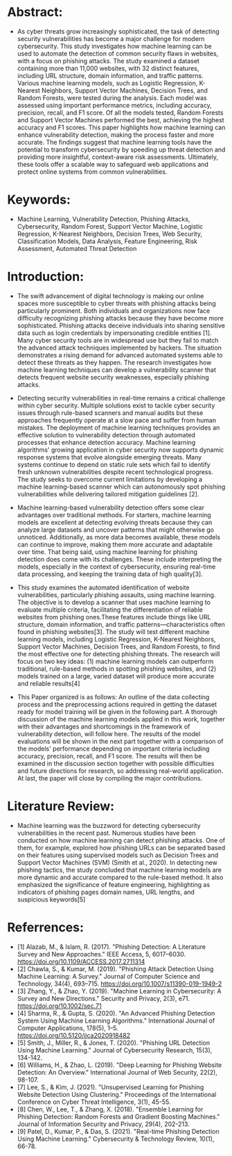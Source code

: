 # Abstract:
- As cyber threats grow increasingly sophisticated, the task of detecting security vulnerabilities has become a major challenge for modern cybersecurity. This study investigates how machine learning can be used to automate the detection of common security flaws in websites, with a focus on phishing attacks. The study examined a dataset containing more than 11,000 websites, with 32 distinct features, including URL structure, domain information, and traffic patterns. Various machine learning models, such as Logistic Regression, K-Nearest Neighbors, Support Vector Machines, Decision Trees, and Random Forests, were tested during the analysis. Each model was assessed using important performance metrics, including accuracy, precision, recall, and F1 score. Of all the models tested, Random Forests and Support Vector Machines performed the best, achieving the highest accuracy and F1 scores. This paper highlights how machine learning can enhance vulnerability detection, making the process faster and more accurate. The findings suggest that machine learning tools have the potential to transform cybersecurity by speeding up threat detection and providing more insightful, context-aware risk assessments. Ultimately, these tools offer a scalable way to safeguard web applications and protect online systems from common vulnerabilities.

# Keywords:
- Machine Learning, Vulnerability Detection, Phishing Attacks, Cybersecurity, Random Forest, Support Vector Machine, Logistic Regression, K-Nearest Neighbors, Decision Trees, Web Security, Classification Models, Data Analysis, Feature Engineering, Risk Assessment, Automated Threat Detection

# Introduction:
- The swift advancement of digital technology is making our online spaces more susceptible to cyber threats with phishing attacks being particularly prominent. Both individuals and organizations now face difficulty recognizing phishing attacks because they have become more sophisticated. Phishing attacks deceive individuals into sharing sensitive data such as login credentials by impersonating credible entities [1]. Many cyber security tools are in widespread use but they fail to match the advanced attack techniques implemented by hackers. The situation demonstrates a rising demand for advanced automated systems able to detect these threats as they happen. The research investigates how machine learning techniques can develop a vulnerability scanner that detects frequent website security weaknesses, especially phishing attacks.

- Detecting security vulnerabilities in real-time remains a critical challenge within cyber security. Multiple solutions exist to tackle cyber security issues through rule-based scanners and manual audits but these approaches frequently operate at a slow pace and suffer from human mistakes. The deployment of machine learning techniques provides an effective solution to vulnerability detection through automated processes that enhance detection accuracy. Machine learning algorithms' growing application in cyber security now supports dynamic response systems that evolve alongside emerging threats. Many systems continue to depend on static rule sets which fail to identify fresh unknown vulnerabilities despite recent technological progress. The study seeks to overcome current limitations by developing a machine learning-based scanner which can autonomously spot phishing vulnerabilities while delivering tailored mitigation guidelines [2].

- Machine learning-based vulnerability detection offers some clear advantages over traditional methods. For starters, machine learning models are excellent at detecting evolving threats because they can analyze large datasets and uncover patterns that might otherwise go unnoticed. Additionally, as more data becomes available, these models can continue to improve, making them more accurate and adaptable over time. That being said, using machine learning for phishing detection does come with its challenges. These include interpreting the models, especially in the context of cybersecurity, ensuring real-time data processing, and keeping the training data of high quality[3].

- This study examines the automated identification of website vulnerabilities, particularly phishing assaults, using machine learning. The objective is to develop a scanner that uses machine learning to evaluate multiple criteria, facilitating the differentiation of reliable websites from phishing ones.These features include things like URL structure, domain information, and traffic patterns—characteristics often found in phishing websites[3]. The study will test different machine learning models, including Logistic Regression, K-Nearest Neighbors, Support Vector Machines, Decision Trees, and Random Forests, to find the most effective one for detecting phishing threats. The research will focus on two key ideas: (1) machine learning models can outperform traditional, rule-based methods in spotting phishing websites, and (2) models trained on a large, varied dataset will produce more accurate and reliable results[4]

- This Paper organized is as follows: An outline of the data collecting process and the preprocessing actions required in getting the dataset ready for model training will be given in the following part. A thorough discussion of the machine learning models applied in this work, together with their advantages and shortcomings in the framework of vulnerability detection, will follow here. The results of the model evaluations will be shown in the next part together with a comparison of the models' performance depending on important criteria including accuracy, precision, recall, and F1 score. The results will then be examined in the discussion section together with possible difficulties and future directions for research, so addressing real-world application. At last, the paper will close by compiling the major contributions.

# Literature Review:
- Machine learning was the buzzword for detecting cybersecurity vulnerabilities in the recent past. Numerous studies have been conducted on how machine learning can detect phishing attacks. One of them, for example, explored how phishing URLs can be separated based on their features using supervised models such as Decision Trees and Support Vector Machines (SVM) (Smith et al., 2020). In detecting new phishing tactics, the study concluded that machine learning models are more dynamic and accurate compared to the rule-based method. It also emphasized the significance of feature engineering, highlighting as indicators of phishing pages domain names, URL lengths, and suspicious keywords[5]

# Referrences:
- [1] Alazab, M., & Islam, R. (2017). "Phishing Detection: A Literature Survey and New Approaches." IEEE Access, 5, 6017–6030. https://doi.org/10.1109/ACCESS.2017.2711314
- [2] Chawla, S., & Kumar, M. (2019). "Phishing Attack Detection Using Machine Learning: A Survey." Journal of Computer Science and Technology, 34(4), 693–715. https://doi.org/10.1007/s11390-019-1949-2
- [3] Zhang, Y., & Zhao, Y. (2019). "Machine Learning in Cybersecurity: A Survey and New Directions." Security and Privacy, 2(3), e71. https://doi.org/10.1002/sec.71
- [4] Sharma, R., & Gupta, S. (2020). "An Advanced Phishing Detection System Using Machine Learning Algorithms." International Journal of Computer Applications, 178(5), 1–5. https://doi.org/10.5120/ijca2020918482
- [5] Smith, J., Miller, R., & Jones, T. (2020). "Phishing URL Detection Using Machine Learning." Journal of Cybersecurity Research, 15(3), 134-142.
- [6] Williams, H., & Zhao, L. (2019). "Deep Learning for Phishing Website Detection: An Overview." International Journal of Web Security, 22(2), 98-107.
- [7] Lee, S., & Kim, J. (2021). "Unsupervised Learning for Phishing Website Detection Using Clustering." Proceedings of the International Conference on Cyber Threat Intelligence, 3(1), 45-55.
- [8] Chen, W., Lee, T., & Zhang, X. (2018). "Ensemble Learning for Phishing Detection: Random Forests and Gradient Boosting Machines." Journal of Information Security and Privacy, 29(4), 202-213.
- [9] Patel, D., Kumar, P., & Das, S. (2021). "Real-time Phishing Detection Using Machine Learning." Cybersecurity & Technology Review, 10(1), 66-78.

